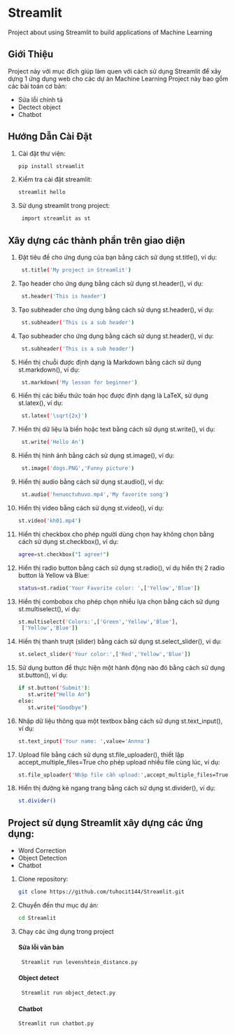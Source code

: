 # Streamlit
Project about using Streamlit to build applications of Machine Learning

## Giới Thiệu
Project này với mục đích giúp làm quen với cách sử dụng Streamlit để xây dựng 1 ứng dụng web cho các dự án Machine Learning
Project này bao gồm các bài toán cơ bản:
+ Sửa lỗi chính tả
+ Dectect object
+ Chatbot

## Hướng Dẫn Cài Đặt

1. Cài đặt thư viện:
    ```bash
    pip install streamlit
    ```
2. Kiểm tra cài đặt streamlit:
    ```bash
    streamlit hello
    ```
3. Sử dụng streamlit trong project:
   ```bash
    import streamlit as st
    ```
## Xây dựng các thành phần trên giao diện
1. Đặt tiêu đề cho ứng dụng của bạn bằng cách sử dụng st.title(), ví dụ:
   ```bash
    st.title('My project in Streamlit')
   ```
2. Tạo header cho ứng dụng bằng cách sử dụng st.header(), ví dụ:
   ```bash
    st.header('This is header')
   ```
3. Tạo subheader cho ứng dụng bằng cách sử dụng st.header(), ví dụ:
   ```bash
    st.subheader('This is a sub header')
   ```
4. Tạo subheader cho ứng dụng bằng cách sử dụng st.header(), ví dụ:
   ```bash
    st.subheader('This is a sub header')
   ```
5. Hiển thị chuỗi được định dạng là Markdown bằng cách sử dụng st.markdown(), ví dụ:
   ```bash
    st.markdown('My lesson for beginner')
   ```
6. Hiển thị các biểu thức toán học được định dạng là LaTeX, sử dụng st.latex(), ví dụ:
    ```bash
     st.latex('\sqrt{2x}')
    ```
7. Hiển thị dữ liệu là biến hoặc text bằng cách sử dụng st.write(), ví dụ:
   ```bash
    st.write('Hello An')
   ```
8. Hiển thị hình ảnh bằng cách sử dụng st.image(), ví dụ:
   ```bash
    st.image('dogs.PNG','Funny picture')
   ```
9. Hiển thị audio bằng cách sử dụng st.audio(), ví dụ:
   ```bash
    st.audio('henuoctuhuvo.mp4','My favorite song')
   ```
10. Hiển thị video bằng cách sử dụng st.video(), ví dụ:
    ```bash
    st.video('kh01.mp4')
    ```
11. Hiển thị checkbox cho phép người dùng chọn hay không chọn bằng cách sử dụng st.checkbox(), ví dụ:
    ```bash
    agree=st.checkbox("I agree!")
    ```
12. Hiển thị radio button bằng cách sử dụng st.radio(), ví dụ hiển thị 2 radio button là Yellow và Blue:
    ```bash
    status=st.radio('Your Favorite color: ',['Yellow','Blue'])
    ```
13. Hiển thị combobox cho phép chọn nhiều lựa chọn bằng cách sử dụng st.multiselect(), ví dụ:
    ```bash
    st.multiselect('Colors:',['Green','Yellow','Blue'], 
     ['Yellow','Blue'])
    ```
14. Hiển thị thanh trượt (slider) bằng cách sử dụng st.select_slider(), ví dụ:
    ```bash
    st.select_slider('Your color:',['Red','Yellow','Blue'])
    ```
15. Sử dụng button để thực hiện một hành động nào đó bằng cách sử dụng st.button(), ví dụ:
    ```bash
    if st.button('Submit'):
       st.write("Hello An")
    else:
       st.write("Goodbye")
    ```
16. Nhập dữ liệu thông qua một textbox bằng cách sử dụng st.text_input(), ví dụ:
    ```bash
    st.text_input('Your name: ',value='Annna')
    ```
17. Upload file bằng cách sử dụng st.file_uploader(), thiết lập accept_multiple_files=True cho phép upload nhiều file cùng lúc, ví dụ:
    ```bash
    st.file_uploader('Nhập file cần upload:',accept_multiple_files=True)
    ```
18. Hiển thị đường kẻ ngang trang bằng cách sử dụng st.divider(), ví dụ:
    ```bash
    st.divider()
    ```
## Project sử dụng Streamlit xây dựng các ứng dụng: 

+ Word Correction
+ Object Detection
+ Chatbot

1. Clone repository:
    ```bash
    git clone https://github.com/tuhocit144/Streamlit.git
    ```
2. Chuyển đến thư mục dự án:

    ```sh
    cd Streamlit
    ```
3. Chạy các ứng dụng trong project
   #### Sửa lỗi văn bản
   ```sh
    Streamlit run levenshtein_distance.py
   ```
   #### Object detect 
   ```sh
    Streamlit run object_detect.py
   ```
    #### Chatbot 
    ```sh
    Streamlit run chatbot.py
